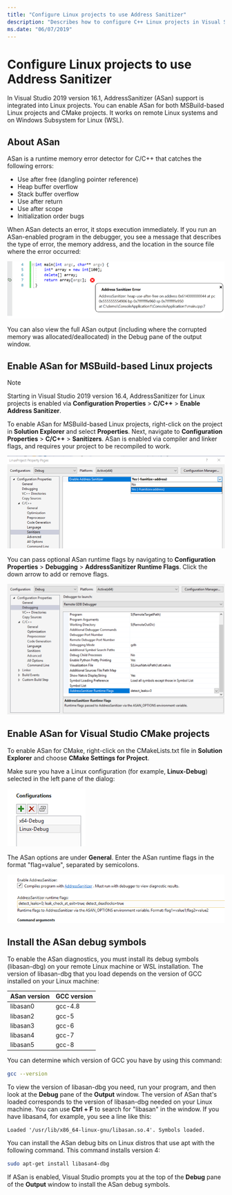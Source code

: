```yaml
---
title: "Configure Linux projects to use Address Sanitizer"
description: "Describes how to configure C++ Linux projects in Visual Studio to use Address Sanitizer."
ms.date: "06/07/2019"
---
```

# Configure Linux projects to use Address Sanitizer

In Visual Studio 2019 version 16.1, AddressSanitizer (ASan) support is integrated into Linux projects. You can enable ASan for both MSBuild-based Linux projects and CMake projects. It works on remote Linux systems and on Windows Subsystem for Linux (WSL).

## About ASan

ASan is a runtime memory error detector for C/C++ that catches the following errors:

- Use after free (dangling pointer reference)
- Heap buffer overflow
- Stack buffer overflow
- Use after return
- Use after scope
- Initialization order bugs

When ASan detects an error, it stops execution immediately. If you run an ASan-enabled program in the debugger, you see a message that describes the type of error, the memory address, and the location in the source file where the error occurred:

   ![ASan error message](media/asan-error.png)

You can also view the full ASan output (including where the corrupted memory was allocated/deallocated) in the Debug pane of the output window.

## Enable ASan for MSBuild-based Linux projects

> [!NOTE]
> Starting in Visual Studio 2019 version 16.4, AddressSanitizer for Linux projects is enabled via **Configuration Properties** > **C/C++** > **Enable Address Sanitizer**.

To enable ASan for MSBuild-based Linux projects, right-click on the project in **Solution Explorer** and select **Properties**. Next, navigate to **Configuration Properties** > **C/C++** > **Sanitizers**. ASan is enabled via compiler and linker flags, and requires your project to be recompiled to work.

![Enable ASan for an MSBuild project](media/msbuild-asan-prop-page.png)

You can pass optional ASan runtime flags by navigating to **Configuration Properties** > **Debugging** > **AddressSanitizer Runtime Flags**. Click the down arrow to add or remove flags.

![Configure ASan runtime flags](media/msbuild-asan-runtime-flags.png)

## Enable ASan for Visual Studio CMake projects

To enable ASan for CMake, right-click on the CMakeLists.txt file in **Solution Explorer** and choose **CMake Settings for Project**.

Make sure you have a Linux configuration (for example, **Linux-Debug**) selected in the left pane of the dialog:

![A screenshot of the left pane with Linux Debug listed as one of the Configuration options.](media/linux-debug-configuration.png)

The ASan options are under **General**. Enter the ASan runtime flags in the format "flag=value", separated by semicolons.

![A screenshot of the Enable Address Sanitizer option showing some Address Sanitizer run time flags.](media/cmake-settings-asan-options.png)

## Install the ASan debug symbols

To enable the ASan diagnostics, you must install its debug symbols (libasan-dbg) on your remote Linux machine or WSL installation. The version of libasan-dbg that you load depends on the version of GCC installed on your Linux machine:

|**ASan version**|**GCC version**|
| --- | --- |
|libasan0|gcc-4.8|
|libasan2|gcc-5|
|libasan3|gcc-6|
|libasan4|gcc-7|
|libasan5|gcc-8|

You can determine which version of GCC you have by using this command:

```bash
gcc --version
```

To view the version of libasan-dbg you need, run your program, and then look at the **Debug** pane of the **Output** window. The version of ASan that's loaded corresponds to the version of libasan-dbg needed on your Linux machine. You can use **Ctrl + F** to search for "libasan" in the window. If you have libasan4, for example, you see a line like this:

```Output
Loaded '/usr/lib/x86_64-linux-gnu/libasan.so.4'. Symbols loaded.
```

You can install the ASan debug bits on Linux distros that use apt with the following command. This command installs version 4:

```bash
sudo apt-get install libasan4-dbg
```

If ASan is enabled, Visual Studio prompts you at the top of the **Debug** pane of the **Output** window to install the ASan debug symbols.
